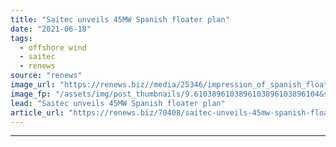 ```yaml
---
title: "Saitec unveils 45MW Spanish floater plan"
date: "2021-06-18"
tags: 
  - offshore wind
  - saitec
  - renews
source: "renews"
image_url: "https://renews.biz//media/25346/impression_of_spanish_floater_credit_saitec.jpeg?mode=crop&width=770&heightratio=0.6103896103896103896103896104&slimmage=true"
image_fp: "/assets/img/post_thumbnails/9.6103896103896103896103896104&slimmage=true"
lead: "Saitec unveils 45MW Spanish floater plan"
article_url: "https://renews.biz/70408/saitec-unveils-45mw-spanish-floater-plan/"
---
```


---

